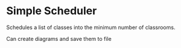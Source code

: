 # Simple Scheduler

Schedules a list of classes into the minimum number of classrooms.

Can create diagrams and save them to file